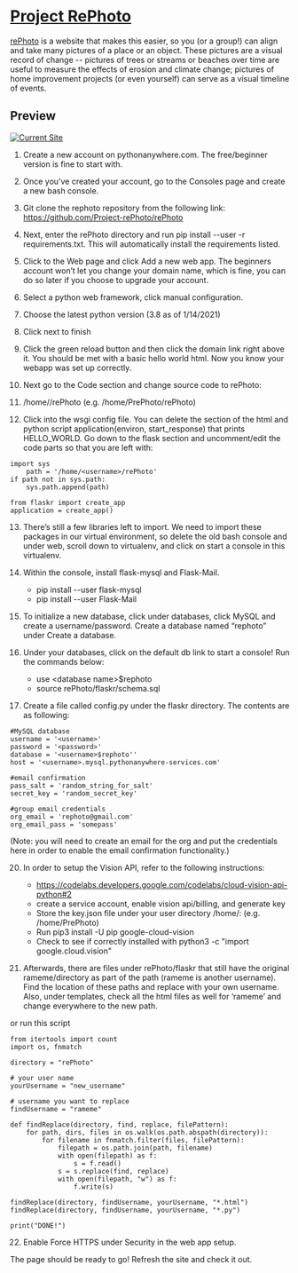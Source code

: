 # [Project RePhoto](https://rameme.pythonanywhere.com/)

[rePhoto](https://rameme.pythonanywhere.com/) is a website that makes this easier, so you (or a group!) can align and take many pictures of a place or an object. These pictures are a visual record of change -- pictures of trees or streams or beaches over time are useful to measure the effects of erosion and climate change; pictures of home improvement projects (or even yourself) can serve as a visual timeline of events.

## Preview

[![Current Site](https://user-images.githubusercontent.com/43386797/165660938-cdfdee9d-a225-49a7-af64-39eab1e1b41a.png)](https://rameme.pythonanywhere.com/)


1. Create a new account on pythonanywhere.com. The free/beginner version is fine to start with.

2. Once you’ve created your account, go to the Consoles page and create a new bash console.

3. Git clone the rephoto repository from the following link: https://github.com/Project-rePhoto/rePhoto

4. Next, enter the rePhoto directory and run pip install --user -r requirements.txt. This will automatically install the requirements listed.

5. Click to the Web page and click Add a new web app. The beginners account won’t let you change your domain name, which is fine, you can do so later if you choose to upgrade your account.

6. Select a python web framework, click manual configuration.

7. Choose the latest python version (3.8 as of 1/14/2021)

8. Click next to finish

9. Click the green reload button and then click the domain link right above it. You should be met with a basic hello world html. Now you know your webapp was set up correctly.

10. Next go to the Code section and change source code to rePhoto:

11. /home/<username>/rePhoto (e.g. /home/PrePhoto/rePhoto)

12. Click into the wsgi config file. You can delete the section of the html and python script application(environ, start_response) that prints HELLO_WORLD. Go down to the flask section and uncomment/edit the code parts so that you are left with:

```
import sys
    path = '/home/<username>/rePhoto'
if path not in sys.path:
    sys.path.append(path)

from flaskr import create_app
application = create_app()
```

13. There’s still a few libraries left to import. We need to import these packages in our virtual environment, so delete the old bash console and under web, scroll down to virtualenv, and click on start a console in this virtualenv.

14. Within the console, install flask-mysql and Flask-Mail.
    * pip install --user flask-mysql
    * pip install --user Flask-Mail

17. To initialize a new database, click under databases, click MySQL and create a username/password. Create a database named “rephoto” under Create a database.

18. Under your databases, click on the default db link to start a console! Run the commands below:
    * use \<database name\>$rephoto
    * source rePhoto/flaskr/schema.sql

19. Create a file called config.py under the flaskr directory. The contents are as following:

```
#MySQL database
username = '<username>'
password = '<password>'
database = '<username>$rephoto''
host = '<username>.mysql.pythonanywhere-services.com'

#email confirmation
pass_salt = 'random_string_for_salt'
secret_key = 'random_secret_key'

#group email credentials
org_email = 'rephoto@gmail.com'
org_email_pass = 'somepass'
```

(Note: you will need to create an email for the org and put the credentials here in order to enable the email confirmation functionality.)

20. In order to setup the Vision API, refer to the following instructions:
    * https://codelabs.developers.google.com/codelabs/cloud-vision-api-python#2
    * create a service account, enable vision api/billing, and generate key
    * Store the key.json file under your user directory /home/<username>: (e.g. /home/PrePhoto)
    * Run pip3 install -U pip google-cloud-vision
    * Check to see if correctly installed with python3 -c "import google.cloud.vision"

21. Afterwards, there are files under rePhoto/flaskr that still have the original rameme/directory as part of the path (rameme is another username). Find the location of these paths and replace with your own username. Also, under templates, check all the html files as well for ‘rameme’ and change everywhere to the new path.
    
or run this script
```
from itertools import count
import os, fnmatch

directory = "rePhoto"

# your user name
yourUsername = "new_username"

# username you want to replace
findUsername = "rameme"

def findReplace(directory, find, replace, filePattern):
    for path, dirs, files in os.walk(os.path.abspath(directory)):
        for filename in fnmatch.filter(files, filePattern):
            filepath = os.path.join(path, filename)
            with open(filepath) as f:
                s = f.read()
            s = s.replace(find, replace)
            with open(filepath, "w") as f:
                f.write(s)

findReplace(directory, findUsername, yourUsername, "*.html")
findReplace(directory, findUsername, yourUsername, "*.py")

print("DONE!")
```

22. Enable Force HTTPS under Security in the web app setup.

The page should be ready to go! Refresh the site and check it out.
